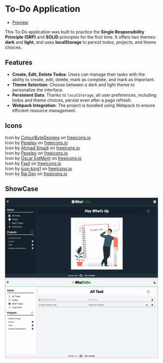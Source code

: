 # To-Do Application

- [Preview](https://devnchill.github.io/todo)

This To-Do application was built to practice the **Single Responsibility Principle (SRP)** and **SOLID** principles for the first time. It offers two themes: **dark** and **light**, and uses **localStorage** to persist todos, projects, and theme choices.

## Features

- **Create, Edit, Delete Todos**: Users can manage their tasks with the ability to create, edit, delete, mark as complete, and mark as important.
- **Theme Selection**: Choose between a dark and light theme to personalize the interface.
- **Persistent Data**: Thanks to `localStorage`, all user preferences, including todos and theme choices, persist even after a page refresh.
- **Webpack Integration**: The project is bundled using Webpack to ensure efficient resource management.

## Icons

Icon by [ColourByteDesigns](https://freeicons.io/team-management-icon-set-22/task-bartask-checklist-menu-to-do-list-icon-icon-790381) on [freeicons.io](https://freeicons.io)  
Icon by [Pexelpy](https://freeicons.io/succes-icon-set-32645/list-todo-checklist-clipboard-inventory-task-icon-1240796) on [freeicons.io](https://freeicons.io)  
Icon by [Ahmad Smadi](https://freeicons.io/numbers-2/number-7-icon-699933) on [freeicons.io](https://freeicons.io)  
Icon by [Pexelpy](https://freeicons.io/ethics-icon-set-31168/approved-completed-done-guaranted-satisfaction-seal-icon-icon-1125324) on [freeicons.io](https://freeicons.io)  
Icon by [Oscar EstMont](https://freeicons.io/weather-2/icon-sun-lineal-color-icon-28915) on [freeicons.io](https://freeicons.io)  
Icon by [Fasil](https://freeicons.io/ios-edge-glyph/moon-icon-29411) on [freeicons.io](https://freeicons.io)  
Icon by [icon king1](https://freeicons.io/vector-and-svg-logos-icons-09/github-icon-icon-icon) on [freeicons.io](https://freeicons.io)  
Icon by [Raj Dev](https://freeicons.io/business-and-online-icons/sidebar-icon-icon) on [freeicons.io](https://freeicons.io)

## ShowCase

<img src="src/assets/dark.png">
<img src="src/assets/light.png">
